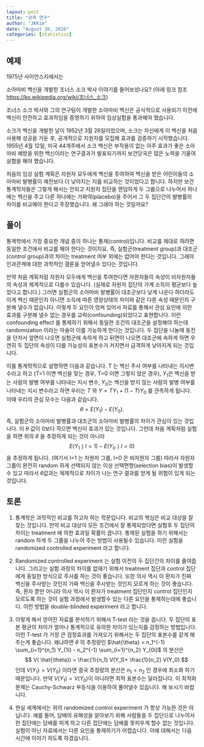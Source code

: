 ```yaml
---
layout: post 
title: "관측 연구"
author: "JKKim"
date: "August 30, 2016"
categories: [statistics]
---
```





## 예제 


1975년 사이언스지에서는 


소아마비 백신을 개발한 조너스 소크 박사 이야기를 들어보셨나요? (아래 링크 참조 <https://ko.wikipedia.org/wiki/조너스_소크>) 


조너스 소크 박사와 그의 연구팀이 개발한 소아마비 백신은 공식적으로 사용되기 이전에 백신이 안전하고 효과적임을  증명하기 위하여 임상실험을 통과해야 했습니다. 

소크가 백신을 개발한 날이 1952년 3월 26일이었으며, 소크는 자신에게 이 백신을 처음 사용해 성공을 거둔 후, 공개적으로 지원자를 모집해 효과를 검증하기 시작했습니다. 1955년 4월 12일, 미국 44개주에서 소크 백신은 부작용이 없는 아주 효과가 좋은 소아마비 예방을 위한 백신이라는 연구결과가 발표되기까지 보건당국은 많은 노력을 기울여 실험을 해야 했습니다. 

처음의 임상 실험 계획은 자원자 모두에게 백신을 투여하여  백신을 받은 어린이들의 소아마비 발병률이 예전보다 더 낮아지는 지를 비교하는 것이었다고 합니다. 하지만 보건통계학자들은 그렇게 해서는 안되고 지원자 집단을 랜덤하게 두 그룹으로 나누어서 하나에는 백신을 주고 다른 하나에는 가짜약(placebo)을 주어서 그 두 집단간의 발병률의 차이를 비교해야 한다고 주장했습니다. 왜 그래야 하는 것일까요?



## 풀이  

통계학에서 가장 중요한 개념 중의 하나는 통제(control)입니다. 비교를 제대로 하려면 동일한 조건에서 비교를 해야 한다는 것이지요. 즉, 실험군(treatment group)과 대조군(control group)과의 차이는 treatment 여부 외에는 없어야 한다는 것입니다. 그래야 인과관계에 대한 과학적인 결론을 얻어낼수 있다는 것입니다. 

만약 처음 계획처럼 자원자 모두에게 백신을 투여한다면 자원자들의 속성이 비자원자들의 속성과 체계적으로 다를수 있습니다. (실제로 자원자 집단의 가계 소득이 평균보다 높았다고 합니다.) 그러면 실험군의 소아마비 발병률이 대조군보다 낮게 나온다 하더라도 이게 백신 때문인지 아니면 소득에 따른 영양상태의 차이와 같은 다른 속성 때문인지 구분해 낼수가 없습니다. 이렇게 두 요인이 엉켜 있어서 자료를 통해서 관심 요인에 의한 효과를 구분해 낼수 없는 경우를 교락(confounding)되었다고 표현합니다. 이런 confounding effect 를 통제하기 위해서 동일한 조건의 대조군을 설정해야 하는데 randomization 이라는 마술이 이를 가능하게 한다는 것입니다. 두 집단을 나눌때 동전을 던저서 앞면이 나오면 실험군에 속하게 하고 뒤면이 나오면 대조군에 속하게 하면 우연히 두 집단의 속성이 다를 가능성이 표본수가 커지면서 급격하게 낮아지게 되는 것입니다. 


이를 통계학적으로 설명하면 다음과 같습니다. T 는 백신 주사 여부를 나타내는 지시변수라고 하고 (T=1 이면 백신을 맞는 경우, T=0 이면 그렇지 않은 경우), $Y_1$은 백신을 받는 사람의 발병 여부를 나타내는 지시 변수, $Y_0$는 백신을 받지 않는 사람의 발병 여부를 나타내는 지시 변수라고 하면 우리는 $T$ 와 $Y=T Y_1 + (1-T)Y_0$ 를 관측하게 됩니다. 이때 우리의 관심 모수는 다음과 같습니다.  
$$ \theta=E(Y_1) - E(Y_0). $$
즉, 실험군의 소아마비 발병률과 대조군의 소아마비 발병률의 차이가 관심이 있는 것입니다. 이 $\theta$ 값이 0보다 작으면 백신이 효과가 있는 것입니다. 그런데 처음 계획처럼 실험을 하면 위의 $\theta$ 을 추정하게 되는 것이 아니라 
$$ E( Y_1 \mid I=1) - E(Y_0 \mid I=0) $$
을 추정하게 됩니다. (여기서 I=1 는 자원자 그룹, I=0 은 비자원자 그룹) 따라서 자원자 그룹이 완전히 random 하게 선택되지 않는 이상 선택편향(selection bias)이 발생할 수 있고 따라서 $\theta$값과는 체제적으로 차이가 나는 연구 결과를 얻게 될 위험이 있게 되는 것입니다. 



## 토론 

1. 통계학은 과학적인 비교를 하고자 하는 학문입니다. 비교의 핵심은 비교 대상을 잘 찾는 것입니다. 만약 비교 대상이 모든 조건에서 잘 통제되었다면 실험후 두 집단의 차이는 treatment 에 의한 효과일 확률이 큽니다. 통제된 실험을 하기 위해서는 random 하게 두 그룹을 나누어 주는 방법이 사용될수 있습니다. 이런 실험을 randomized controlled experiment 라고 합니다. 

2. Randomized controlled experiment 는 실험 이전의 두 집단간의 차이를 줄여줍니다. 그리고는 실험 과정의 차이를 없애기 위해서 treatment 집단과 control 집단에게 동일한 방식으로 주사를 하는 것이 좋습니다. 또한 의사 역시 이 환자가 진짜 백신을 주사받는 것인지 가짜 백신을 주사받는 것인지 모르게 하는 것이 좋습니다. 즉, 환자 뿐만 아니라 의사 역시 이 환자가 treatment 집단인지 control 집단인지 모르도록 하는 것이 실험 과정에서 발생할수 있는 다른 요인을 통제하는데에 좋습니다. 이런 방법을 double-blinded experiment 라고 합니다. 



3. 이렇게 해서 얻어진 자료를 분석하기 위해서 T-test 라는 것을 씁니다. 두 집단의 표본 평균의 차이가 얼마나 통계적으로 유의한 차이가 있는지를 검정하는 방법입니다. 이런 T-test 가 가장 큰 검정효과를 가져오기 위해서는 두 집단의 표본수를 같게 해 주는게 좋습니다. 왜냐하면 $\theta$ 의 추정량인 $\hat{\theta}  = n_1^{-1} \sum_{i=1}^{n_1} Y_{1i} - n_2^{-1} \sum_{i=1}^{n_2} Y_{0i}$ 의 분산은 
$$ V( \hat{\theta}) = \frac{1}{n_1} V(Y_1)+ \frac{1}{n_2}  V(Y_0) $$
인데 $V(Y_1)=V(Y_0)$ 이라면 결국 추정량의 분산은 $n_1=n_2$ 인 경우에 최소화 하기 때문입니다. 만약 $V(Y_1)=V(Y_0)$이 아니라면 최적 표본수는 달라집니다. 이 최적화 문제는 Cauchy-Schwarz 부등식을 이용하여 풀어낼수 있습니다. 해 보시기 바랍니다. 

4. 현실 세계에서는 위의 randomized control experiment 가 항상 가능한 것은 아닙니다. 예를 들어, 담배의 유해성을 알아보기 위해 사람들을 두 집단으로 나누어서 한 집단에는 담배를 피게 하고 다른 집단에는 담배를 못피우게 할수 없는 것입니다. 실험이 아닌 자료에서는 다른 요인을 통제하기가 어렵습니다. 이에 대해서는 다음 시간에 이야기 하도록 하겠습니다. 